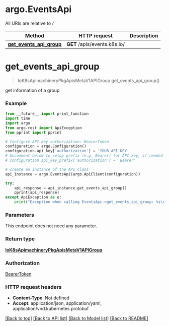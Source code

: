 # argo.EventsApi

All URIs are relative to */*

Method | HTTP request | Description
------------- | ------------- | -------------
[**get_events_api_group**](EventsApi.md#get_events_api_group) | **GET** /apis/events.k8s.io/ | 

# **get_events_api_group**
> IoK8sApimachineryPkgApisMetaV1APIGroup get_events_api_group()



get information of a group

### Example
```python
from __future__ import print_function
import time
import argo
from argo.rest import ApiException
from pprint import pprint

# Configure API key authorization: BearerToken
configuration = argo.Configuration()
configuration.api_key['authorization'] = 'YOUR_API_KEY'
# Uncomment below to setup prefix (e.g. Bearer) for API key, if needed
# configuration.api_key_prefix['authorization'] = 'Bearer'

# create an instance of the API class
api_instance = argo.EventsApi(argo.ApiClient(configuration))

try:
    api_response = api_instance.get_events_api_group()
    pprint(api_response)
except ApiException as e:
    print("Exception when calling EventsApi->get_events_api_group: %s\n" % e)
```

### Parameters
This endpoint does not need any parameter.

### Return type

[**IoK8sApimachineryPkgApisMetaV1APIGroup**](IoK8sApimachineryPkgApisMetaV1APIGroup.md)

### Authorization

[BearerToken](../README.md#BearerToken)

### HTTP request headers

 - **Content-Type**: Not defined
 - **Accept**: application/json, application/yaml, application/vnd.kubernetes.protobuf

[[Back to top]](#) [[Back to API list]](../README.md#documentation-for-api-endpoints) [[Back to Model list]](../README.md#documentation-for-models) [[Back to README]](../README.md)

